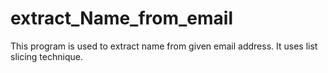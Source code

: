 # extract_Name_from_email
This program is used to extract name from given email address. It uses list slicing technique.
